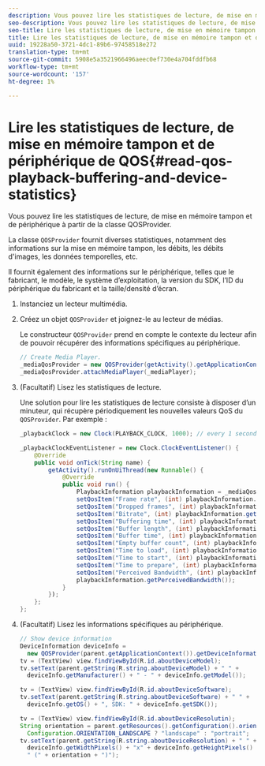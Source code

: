 ```yaml
---
description: Vous pouvez lire les statistiques de lecture, de mise en mémoire tampon et de périphérique à partir de la classe QOSProvider.
seo-description: Vous pouvez lire les statistiques de lecture, de mise en mémoire tampon et de périphérique à partir de la classe QOSProvider.
seo-title: Lire les statistiques de lecture, de mise en mémoire tampon et de périphérique de QOS
title: Lire les statistiques de lecture, de mise en mémoire tampon et de périphérique de QOS
uuid: 19228a50-3721-4dc1-89b6-97458518e272
translation-type: tm+mt
source-git-commit: 5908e5a3521966496aeec0ef730e4a704fddfb68
workflow-type: tm+mt
source-wordcount: '157'
ht-degree: 1%

---
```



# Lire les statistiques de lecture, de mise en mémoire tampon et de périphérique de QOS{#read-qos-playback-buffering-and-device-statistics}

Vous pouvez lire les statistiques de lecture, de mise en mémoire tampon et de périphérique à partir de la classe QOSProvider.

La classe `QOSProvider` fournit diverses statistiques, notamment des informations sur la mise en mémoire tampon, les débits, les débits d&#39;images, les données temporelles, etc.

Il fournit également des informations sur le périphérique, telles que le fabricant, le modèle, le système d’exploitation, la version du SDK, l’ID du périphérique du fabricant et la taille/densité d’écran.

1. Instanciez un lecteur multimédia.
1. Créez un objet `QOSProvider` et joignez-le au lecteur de médias.

   Le constructeur `QOSProvider` prend en compte le contexte du lecteur afin de pouvoir récupérer des informations spécifiques au périphérique.

   ```java
   // Create Media Player. 
   _mediaQosProvider = new QOSProvider(getActivity().getApplicationContext()); 
   _mediaQosProvider.attachMediaPlayer(_mediaPlayer);
   ```

1. (Facultatif) Lisez les statistiques de lecture.

   Une solution pour lire les statistiques de lecture consiste à disposer d’un minuteur, qui récupère périodiquement les nouvelles valeurs QoS du `QOSProvider`. Par exemple :

   ```java
   _playbackClock = new Clock(PLAYBACK_CLOCK, 1000); // every 1 second 
   
   _playbackClockEventListener = new Clock.ClockEventListener() { 
       @Override 
       public void onTick(String name) { 
           getActivity().runOnUiThread(new Runnable() { 
               @Override 
               public void run() { 
                   PlaybackInformation playbackInformation = _mediaQosProvider.getPlaybackInformation();  
                   setQosItem("Frame rate", (int) playbackInformation.getFrameRate());  
                   setQosItem("Dropped frames", (int) playbackInformation.getDroppedFrameCount()); 
                   setQosItem("Bitrate", (int) playbackInformation.getBitrate()); 
                   setQosItem("Buffering time", (int) playbackInformation.getBufferingTime());  
                   setQosItem("Buffer length", (int) playbackInformation.getBufferLength());  
                   setQosItem("Buffer time", (int) playbackInformation.getBufferTime());  
                   setQosItem("Empty buffer count", (int) playbackInformation.getEmptyBufferCount());  
                   setQosItem("Time to load", (int) playbackInformation.getTimeToLoad());  
                   setQosItem("Time to start", (int) playbackInformation.getTimeToStart()); 
                   setQosItem("Time to prepare", (int) playbackInformation.getTimeToPrepare()); 
                   setQosItem("Perceived Bandwidth", (int) playbackInformation.getPerceivedBandwidth());   
                   playbackInformation.getPerceivedBandwidth()); 
               } 
           }); 
       }; 
   }; 
   ```

1. (Facultatif) Lisez les informations spécifiques au périphérique.

   ```java
   // Show device information 
   DeviceInformation deviceInfo =  
     new QOSProvider(parent.getApplicationContext()).getDeviceInformation(); 
   tv = (TextView) view.findViewById(R.id.aboutDeviceModel); 
   tv.setText(parent.getString(R.string.aboutDeviceModel) + " " +  
     deviceInfo.getManufacturer() + " - " + deviceInfo.getModel()); 
   
   tv = (TextView) view.findViewById(R.id.aboutDeviceSoftware); 
   tv.setText(parent.getString(R.string.aboutDeviceSoftware) + " " +  
     deviceInfo.getOS() + ", SDK: " + deviceInfo.getSDK()); 
   
   tv = (TextView) view.findViewById(R.id.aboutDeviceResolutin); 
   String orientation = parent.getResources().getConfiguration().orientation ==  
     Configuration.ORIENTATION_LANDSCAPE ? "landscape" : "portrait"; 
   tv.setText(parent.getString(R.string.aboutDeviceResolution) + " " +  
     deviceInfo.getWidthPixels() + "x" + deviceInfo.getHeightPixels() +  
     " (" + orientation + ")"); 
   ```

